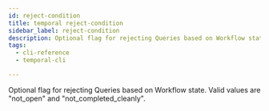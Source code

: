 ```yaml
---
id: reject-condition
title: temporal reject-condition
sidebar_label: reject-condition
description: Optional flag for rejecting Queries based on Workflow state.
tags:
  - cli-reference
  - temporal-cli

---
```


Optional flag for rejecting Queries based on Workflow state.
Valid values are "not_open" and "not_completed_cleanly".
